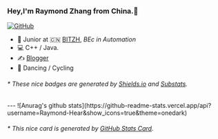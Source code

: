 ### Hey,I'm Raymond Zhang from China.👋

[![GitHub](https://img.shields.io/badge/dynamic/json?logo=github&label=GitHub&labelColor=495867&color=495867&query=%24.data.totalSubs&url=https%3A%2F%2Fapi.spencerwoo.com%2Fsubstats%2F%3Fsource%3Dgithub%26queryKey%3Dhayschan&style=flat-square)](https://github.com/Raymond-Hear)

- 🍻 Junior at 🇨🇳 [BITZH](http://www.bitzh.edu.cn/), _BEc in Automation_
- 💻 C++ / Java.
- ✍️ [Blogger](https://haysc.tech)
- 🏃 Dancing / Cycling
<h6>* These nice badges are generated by <a href="https://shields.io/">Shields.io</a> and <a href="https://github.com/spencerwooo/Substats">Substats</a>.</h6>
---
![Anurag's github stats](https://github-readme-stats.vercel.app/api?username=Raymond-Hear&show_icons=true&theme=onedark)
<h6>* This nice card is generated by <a href="https://github.com/anuraghazra/github-readme-stats">GitHub Stats Card</a>.</h6>


<!--
**Raymond-Hear/Raymond-Hear** is a ✨ _special_ ✨ repository because its `README.md` (this file) appears on your GitHub profile.

Here are some ideas to get you started:

- 🔭 I’m currently working on ...
- 🌱 I’m currently learning ...
- 👯 I’m looking to collaborate on ...
- 🤔 I’m looking for help with ...
- 💬 Ask me about ...
- 📫 How to reach me: ...
- 😄 Pronouns: ...
- ⚡ Fun fact: ...
-->
